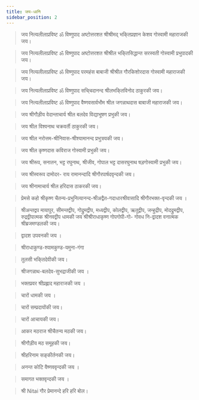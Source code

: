 ```yaml
---
title: जय-ध्वनि
sidebar_position: 2
---
```



> जय नित्यलीलाप्रविष्ट ॐ विष्णुपाद अष्टोत्तरशत श्रीश्रीमद् भकि्तप्रज्ञान केशव गोस्वामी महाराजकी जय।

> जय नित्यलीलाप्रविष्ट ॐ विष्णुपाद अष्टोत्तरशत श्रीश्रील भकि्तसिद्धान्त सरस्वती गोस्वामी प्रभुपादकी जय।

> जय नित्यलीलाप्रविष्ट ॐ विष्णुपाद परमहंस बाबाजी श्रीश्रील गौरकिशोरदास गोस्वामी महाराजकी जय।

> जय नित्यलीलाप्रविष्ट ॐ विष्णुपाद सचि्चदानन्द श्रीलभकि्तविनोद ठाकुरकी जय। 

> जय नित्यलीलाप्रविष्ट ॐ विष्णुपाद वैष्णवसार्वभौम श्रील जगन्नाथदास बाबाजी महाराजकी जय।

> जय श्रीगौड़ीय वेदान्ताचार्य श्रील बलदेव विद्याभूषण प्रभुकी जय।

> जय श्रील विश्वनाथ चक्रवर्ती ठाकुरकी जय।

> जय श्रील नरोत्तम-श्रीनिवास-श्रीश्यामानन्द प्रभुत्रयकी जय।

> जय श्रील कृष्णदास कविराज गोस्वामी प्रभुकी जय।

> जय श्रीरूप, सनातन, भट्ट रघुनाथ, श्रीजीव, गोपाल भट्ट दासरघुनाथ षड़गोस्वामी प्रभुकी जय।

> जय श्रीस्वरूप दामोदर- राय रामानन्दादि श्रीगौरपार्षदवृन्दकी जय।

> जय श्रीनामाचार्य श्रील हरिदास ठाकरकी जय।

> प्रेमसे कहो श्रीकृष्ण चैतन्य-प्रभुनित्यानन्द-श्रीअद्वैत-गदाधारश्रीवासादि श्रीगौरभक्त-वृन्दकी जय ।

> श्रीअन्तद्वप मायापुर, सीमन्तद्वीप, गोद्रुमद्वीप, मध्यद्वीप, कोलद्वीप, ऋतुद्वीप, जन्हुद्रीप, मोदद्रुमद्वीप, रुद्रद्वीपात्मक श्रीनवद्वीप धामकी जय श्रीश्रीराधाकृष्ण गोपगोपी-गो- गोवध नि-द्वादश वनात्मक श्रीब्रजमण्डलकी जय।

> द्वादश उपवनकी जय । 

> श्रीराधाकुण्ड-श्यामकुण्ड-यमुना-गंगा

> तुलसी भकि्तदेवीकी जय। 

> श्रीजगन्नाथ-बलदेव-सुभद्राजीकी जय । 

> भक्तप्रवर श्रीप्रह्लाद महाराजकी जय । 

> चारों धामकी जय । 

> चारों सम्प्रदायोंकी जय।

> चारों आचायकी जय। 

> आकर मठराज श्रीचैतन्य मठकी जय।

> श्रीगौड़ीय मठ समूहकी जय।

> श्रीहरिनाम सङ्कीर्तनकी जय।

> अनन्त कोटि वैष्णववृन्दकी जय । 

> समागत भक्तवृन्दकी जय । 

> श्री Nitai गौर प्रेमानन्दे हरि हरि बोल।